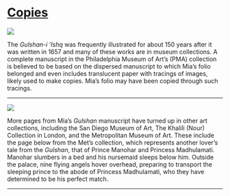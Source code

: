 # [Copies](http://artstories.artsmia.org/#/stories/582)

![](http://cdn.dx.artsmia.org/thumbs/tn_2014_TDX_MIAArtStories_062.jpg)

The *Gulshan-i ‘Ishq* was frequently illustrated for about 150 years after it was written in 1657 and many of these works are in museum collections. A complete manuscript in the Philadelphia Museum of Art’s (PMA) collection is believed to be based on the dispersed manuscript to which Mia’s folio belonged and even includes translucent paper with tracings of images, likely used to make copies. Mia’s folio may have been copied through such tracings. 

---

![](http://cdn.dx.artsmia.org/thumbs/tn_2014_TDX_MIAArtStories_182.jpg)

More pages from Mia’s *Gulshan* manuscript have turned up in other art collections, including the San Diego Museum of Art, The Khalili (Nour) Collection in London, and the Metropolitan Museum of Art. These include the page below from the Met’s collection, which represents another lover’s tale from the *Gulshan*, that of Prince Manohar and Princess Madhulamati.  Manohar slumbers in a bed and his nursemaid sleeps below him. Outside the palace, nine flying angels hover overhead, preparing to transport the sleeping prince to the abode of Princess Madhulamati, who they have determined to be his perfect match.  

---
